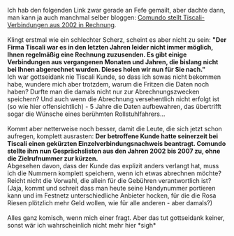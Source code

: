 <html><body><p>Ich hab den folgenden Link zwar gerade an Fefe gemailt, aber dachte dann, man kann ja auch manchmal selber bloggen: <a href="http://www.teltarif.de/arch/2007/kw48/s28017.html" target="_blank">Comundo stellt Tiscali-Verbindungen aus 2002 in Rechnung</a>.<br>
<br>
Klingt erstmal wie ein schlechter Scherz, scheint es aber nicht zu sein: <strong>"Der Firma Tiscali war es in den letzten Jahren leider nicht immer möglich, Ihnen regelmäßig eine Rechnung zuzusenden. Es gibt einige Verbindungen aus vergangenen Monaten und Jahren, die bislang nicht bei Ihnen abgerechnet wurden. Dieses holen wir nun für Sie nach."</strong><br>
Ich war gottseidank nie Tiscali Kunde, so dass ich sowas nicht bekommen habe, wundere mich aber trotzdem, warum die Fritzen die Daten noch haben? Durfte man die damals nicht nur zur Abrechnungszwecken speichern? Und auch wenn die Abrechnung versehentlich nicht erfolgt ist (so wie hier offensichtlich) - 5 Jahre die Daten aufbewahren, das übertrifft sogar die Wünsche eines berühmten Rollstuhlfahrers...<br>
<br>
Kommt aber netterweise noch besser, damit die Leute, die sich jetzt schon aufregen, komplett ausrasten: <strong>Der betroffene Kunde hatte seinerzeit bei Tiscali einen gekürzten Einzelverbindungsnachweis beantragt. Comundo stellte ihm nun Gesprächslisten aus den Jahren 2002 bis 2007 zu, ohne die Zielrufnummer zur kürzen.</strong><br>
Abgesehen davon, dass der Kunde das explizit anders verlangt hat, muss ich die Nummern komplett speichern, wenn ich etwas abrechnen möchte? Reicht nicht die Vorwahl, die allein für die Gebühren verantwortlich ist? (Jaja, kommt und schreit dass man heute seine Handynummer portieren kann und im Festnetz unterschiedliche Anbieter hocken, für die die Rosa Riesen plötzlich mehr Geld wollen, wie für alle anderen - aber damals?)<br>
<br>
Alles ganz komisch, wenn mich einer fragt. Aber das tut gottseidank keiner, sonst wär ich wahrscheinlich nicht mehr hier *sigh*</p></body></html>